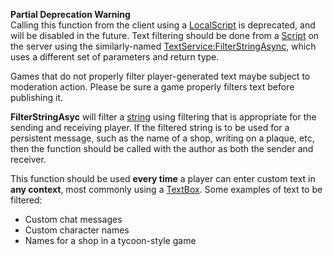 **Partial Deprecation Warning**  
Calling this function from the client using a [LocalScript](https://developer.roblox.com/en-us/api-reference/class/LocalScript) is deprecated, and will be disabled in the future. Text filtering should be done from a [Script](https://developer.roblox.com/en-us/api-reference/class/Script) on the server using the similarly-named [TextService:FilterStringAsync](https://developer.roblox.com/en-us/api-reference/function/TextService/FilterStringAsync), which uses a different set of parameters and return type.

Games that do not properly filter player-generated text maybe subject to moderation action. Please be sure a game properly filters text before publishing it.

**FilterStringAsyc** will filter a [string](https://developer.roblox.com/en-us/articles/string) using filtering that is appropriate for the sending and receiving player. If the filtered string is to be used for a persistent message, such as the name of a shop, writing on a plaque, etc, then the function should be called with the author as both the sender and receiver.

This function should be used **every time** a player can enter custom text in **any context**, most commonly using a [TextBox](https://developer.roblox.com/en-us/api-reference/class/TextBox). Some examples of text to be filtered:

*   Custom chat messages
*   Custom character names
*   Names for a shop in a tycoon-style game